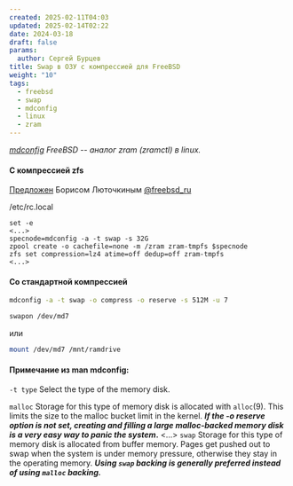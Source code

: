 ```yaml
---
created: 2025-02-11T04:03
updated: 2025-02-14T02:22
date: 2024-03-18
draft: false
params:
  author: Сергей Бурцев
title: Swap в ОЗУ с компрессией для FreeBSD
weight: "10"
tags:
  - freebsd
  - swap
  - mdconfig
  - linux
  - zram
---
```

*[mdconfig](https://man.freebsd.org/cgi/man.cgi?mdconfig(8)) FreeBSD -- аналог zram (zramctl) в linux.*
#### С компрессией zfs

[Предложен](https://t.me/freebsd_ru/509532) Борисом Люточкиным [@freebsd_ru](https://t.me/freebsd_ru)

/etc/rc.local

``` shell
set -e
<...>
specnode=mdconfig -a -t swap -s 32G
zpool create -o cachefile=none -m /zram zram-tmpfs $specnode
zfs set compression=lz4 atime=off dedup=off zram-tmpfs
<...>
```

#### Со стандартной компрессией

```sh
mdconfig -a -t swap -o compress -o reserve -s 512M -u 7
```

```sh
swapon /dev/md7
```

или

```sh
mount /dev/md7 /mnt/ramdrive
```

#### Примечание из man mdconfig:

`-t type`
Select the type of the memory disk.

`malloc` Storage for this type of memory disk is allocated with `alloc`(9). This limits the size to the malloc bucket limit in the kernel. ***If the -o reserve option is not set, creating and filling a large malloc-backed memory disk is a very easy way to panic the system*.**
\<...\>
`swap` Storage for this type of memory disk is allocated from buffer memory. Pages get pushed out to swap when the system is under memory pressure, otherwise they stay in the operating memory. ***Using `swap` backing is generally preferred instead of using `malloc` backing.***
